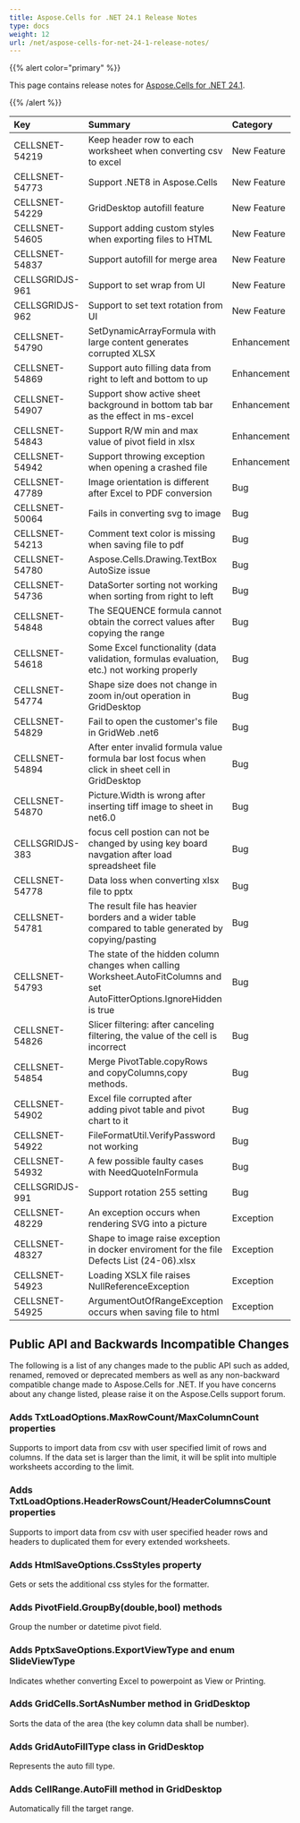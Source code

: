 ```yaml
---
title: Aspose.Cells for .NET 24.1 Release Notes
type: docs
weight: 12
url: /net/aspose-cells-for-net-24-1-release-notes/
---
```


{{% alert color="primary" %}}

This page contains release notes for [Aspose.Cells for .NET 24.1](https://www.nuget.org/packages/Aspose.Cells/24.1.0).

{{% /alert %}}

|**Key**|**Summary**|**Category**|
| :- | :- | :- |
|CELLSNET-54219|Keep header row to each worksheet when converting csv to excel|New Feature
|CELLSNET-54773|Support .NET8 in Aspose.Cells|New Feature
|CELLSNET-54229|GridDesktop autofill feature|New Feature
|CELLSNET-54605|Support adding custom styles when exporting files to HTML|New Feature
|CELLSNET-54837|Support autofill for merge area|New Feature
|CELLSGRIDJS-961|Support to set wrap from UI|New Feature
|CELLSGRIDJS-962|Support to set text rotation from UI|New Feature
|CELLSNET-54790|SetDynamicArrayFormula with large content generates corrupted XLSX|Enhancement
|CELLSNET-54869|Support auto filling data from right to left and bottom to up|Enhancement
|CELLSNET-54907|Support show active sheet background in bottom tab bar as the effect in ms-excel|Enhancement
|CELLSNET-54843|Support R/W min and max value of pivot field in xlsx|Enhancement
|CELLSNET-54942|Support throwing exception when opening a crashed file|Enhancement
|CELLSNET-47789|Image orientation is different after Excel to PDF conversion|Bug
|CELLSNET-50064|Fails in converting svg to image|Bug
|CELLSNET-54213|Comment text color is missing when saving file to pdf|Bug
|CELLSNET-54780|Aspose.Cells.Drawing.TextBox AutoSize issue|Bug
|CELLSNET-54736|DataSorter sorting not working when sorting from right to left|Bug
|CELLSNET-54848|The SEQUENCE formula cannot obtain the correct values after copying the range|Bug
|CELLSNET-54618|Some Excel functionality (data validation, formulas evaluation, etc.) not working properly|Bug
|CELLSNET-54774|Shape size does not change in zoom in/out operation in GridDesktop|Bug
|CELLSNET-54829|Fail to open the customer's file  in GridWeb .net6|Bug
|CELLSNET-54894|After enter invalid formula value formula bar lost focus when click in sheet cell in GridDesktop|Bug
|CELLSNET-54870|Picture.Width is wrong after inserting tiff image to sheet in net6.0|Bug
|CELLSGRIDJS-383|focus cell postion can not be changed by using key board navgation after load spreadsheet file|Bug
|CELLSNET-54778|Data loss when converting xlsx file to pptx|Bug
|CELLSNET-54781|The result file has heavier borders and a wider table compared to table generated by copying/pasting|Bug
|CELLSNET-54793|The state of the hidden column changes when calling Worksheet.AutoFitColumns and set AutoFitterOptions.IgnoreHidden is true|Bug
|CELLSNET-54826|Slicer filtering: after canceling filtering, the value of the cell is incorrect|Bug
|CELLSNET-54854|Merge PivotTable.copyRows and copyColumns,copy methods.|Bug
|CELLSNET-54902|Excel file corrupted after adding pivot table and pivot chart to it|Bug
|CELLSNET-54922|FileFormatUtil.VerifyPassword not working|Bug
|CELLSNET-54932|A few possible faulty cases with NeedQuoteInFormula|Bug
|CELLSGRIDJS-991|Support rotation 255 setting|Bug
|CELLSNET-48229|An exception occurs when rendering SVG into a picture|Exception
|CELLSNET-48327|Shape to image raise exception in docker enviroment for the file Defects List (24-06).xlsx|Exception
|CELLSNET-54923|Loading XSLX file raises NullReferenceException |Exception
|CELLSNET-54925|ArgumentOutOfRangeException occurs when saving file to html|Exception

## **Public API and Backwards Incompatible Changes**

The following is a list of any changes made to the public API such as added, renamed, removed or deprecated members as well as any non-backward compatible change made to Aspose.Cells for .NET. If you have concerns about any change listed, please raise it on the Aspose.Cells support forum.

### **Adds TxtLoadOptions.MaxRowCount/MaxColumnCount properties**

Supports to import data from csv with user specified limit of rows and columns. If the data set is larger than the limit, it will be split into multiple worksheets according to the limit.

### **Adds TxtLoadOptions.HeaderRowsCount/HeaderColumnsCount properties**

Supports to import data from csv with user specified header rows and headers to duplicated them for every extended worksheets.

### **Adds HtmlSaveOptions.CssStyles property**

Gets or sets the additional css styles for the formatter.

### **Adds PivotField.GroupBy(double,bool) methods**

Group the number or datetime pivot field.

### **Adds PptxSaveOptions.ExportViewType and enum SlideViewType**

Indicates whether converting Excel to powerpoint as View or Printing.

### **Adds GridCells.SortAsNumber method in GridDesktop**

Sorts the data of the area (the key column data shall be number).

### **Adds GridAutoFillType class in GridDesktop**

Represents the auto fill type.

### **Adds CellRange.AutoFill method in GridDesktop**

Automatically fill the target range.

